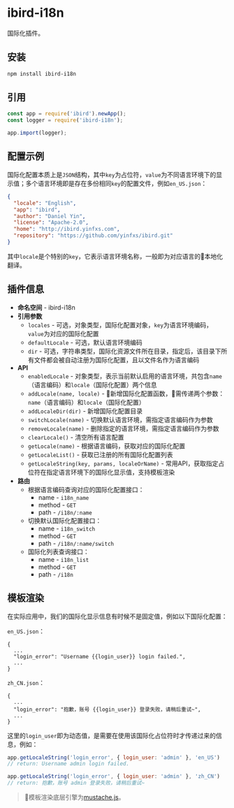 # ibird-i18n

国际化插件。

## 安装

```sh
npm install ibird-i18n
```

## 引用

```js
const app = require('ibird').newApp();
const logger = require('ibird-i18n');

app.import(logger);
```

## 配置示例

国际化配置本质上是`JSON`结构，其中`key`为占位符，`value`为不同语言环境下的显示值；多个语言环境即是存在多份相同`key`的配置文件，例如`en_US.json`：

```json
{
  "locale": "English",
  "app": "ibird",
  "author": "Daniel Yin",
  "license": "Apache-2.0",
  "home": "http://ibird.yinfxs.com",
  "repository": "https://github.com/yinfxs/ibird.git"
}
```

其中`locale`是个特别的`key`，它表示语言环境名称，一般即为对应语言的本地化翻译。

## 插件信息

- **命名空间** - ibird-i18n
- **引用参数**
  - `locales` - 可选，对象类型，国际化配置对象，`key`为语言环境编码，`value`为对应的国际化配置
  - `defaultLocale` - 可选，默认语言环境编码
  - `dir` - 可选，字符串类型，国际化资源文件所在目录，指定后，该目录下所有文件都会被自动注册为国际化配置，且以文件名作为语言编码
- **API**
  - `enabledLocale` - 对象类型，表示当前默认启用的语言环境，共包含`name`（语言编码）和`locale`（国际化配置）两个信息
  - `addLocale(name, locale)` - 新增国际化配置函数，需传递两个参数：`name`（语言编码）和`locale`（国际化配置）
  - `addLocaleDir(dir)` - 新增国际化配置目录
  - `switchLocale(name)` - 切换默认语言环境，需指定语言编码作为参数
  - `removeLocale(name)` - 删除指定的语言环境，需指定语言编码作为参数
  - `clearLocale()` - 清空所有语言配置
  - `getLocale(name)` - 根据语言编码，获取对应的国际化配置
  - `getLocaleList()` - 获取已注册的所有国际化配置列表
  - `getLocaleString(key, params, localeOrName)` - 常用API，获取指定占位符在指定语言环境下的国际化显示值，支持模板渲染
- **路由**
  - 根据语言编码查询对应的国际化配置接口：
    - name - `i18n_name`
    - method - `GET`
    - path - `/i18n/:name`
  - 切换默认国际化配置接口：
    - name - `i18n_switch`
    - method - `GET`
    - path - `/i18n/:name/switch`
  - 国际化列表查询接口：
    - name - `i18n_list`
    - method - `GET`
    - path - `/i18n`

## 模板渲染

在实际应用中，我们的国际化显示信息有时候不是固定值，例如以下国际化配置：

`en_US.json`：

```text
{
  ...
  "login_error": "Username {{login_user}} login failed.",
  ...
}
```

`zh_CN.json`：

```text
{
  ...
  "login_error": "抱歉，账号 {{login_user}} 登录失败，请稍后重试~",
  ...
}
```

这里的`login_user`即为动态值，是需要在使用该国际化占位符时才传递过来的信息，例如：

```js
app.getLocaleString('login_error', { login_user: 'admin' }, 'en_US')
// return: Username admin login failed.

app.getLocaleString('login_error', { login_user: 'admin' }, 'zh_CN')
// return: 抱歉，账号 admin 登录失败，请稍后重试~
```

>模板渲染底层引擎为[mustache.js](https://www.npmjs.com/package/mustache)。
